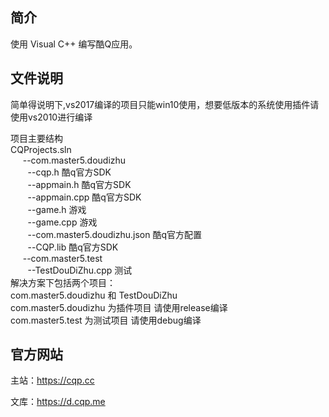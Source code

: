 简介
----
使用 Visual C++ 编写酷Q应用。

文件说明
--------
简单得说明下,vs2017编译的项目只能win10使用，想要低版本的系统使用插件请使用vs2010进行编译<br>

项目主要结构<br>
  CQProjects.sln<br>
      --com.master5.doudizhu<br>
        --cqp.h                               酷q官方SDK <br>
        --appmain.h                           酷q官方SDK<br>
        --appmain.cpp                         酷q官方SDK<br>
        --game.h                              游戏<br>
        --game.cpp                            游戏<br>
        --com.master5.doudizhu.json           酷q官方配置<br>
        --CQP.lib                             酷q官方SDK<br>
      --com.master5.test<br>
        --TestDouDiZhu.cpp                   测试<br>
解决方案下包括两个项目：<br>
com.master5.doudizhu 和 TestDouDiZhu<br>
com.master5.doudizhu 为插件项目 请使用release编译<br>
com.master5.test 为测试项目 请使用debug编译<br>



官方网站
--------
主站：https://cqp.cc

文库：https://d.cqp.me
